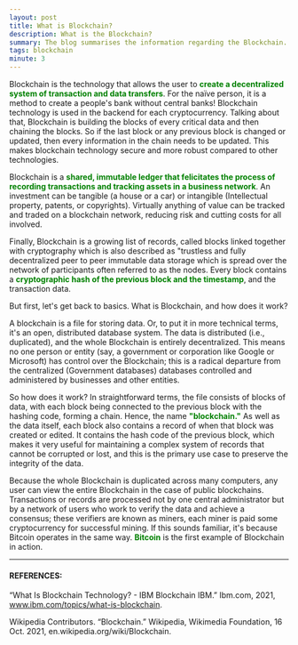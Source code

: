 ```yaml
---
layout: post
title: What is Blockchain?
description: What is the Blockchain?
summary: The blog summarises the information regarding the Blockchain. 
tags: blockchain
minute: 3
---
```


Blockchain is the technology that allows the user to <b><span style="color:green">create a decentralized system of transaction and data transfers</span></b>. For the naïve person, it is a method to create a people's bank without central banks! Blockchain technology is used in the backend for each cryptocurrency. Talking about that, Blockchain is building the blocks of every critical data and then chaining the blocks. So if the last block or any previous block is changed or updated, then every information in the chain needs to be updated. This makes blockchain technology secure and more robust compared to other technologies.

Blockchain is a <b><span style="color:green">shared, immutable ledger that felicitates the process of recording transactions and tracking assets in a business network</span></b>. An investment can be tangible (a house or a car) or intangible (Intellectual property, patents, or copyrights). Virtually anything of value can be tracked and traded on a blockchain network, reducing risk and cutting costs for all involved.

Finally, Blockchain is a growing list of records, called blocks linked together with cryptography which is also described as "trustless and fully decentralized peer to peer immutable data storage which is spread over the network of participants often referred to as the nodes. Every block contains a <b><span style="color:green">cryptographic hash of the previous block and the timestamp</span></b>, and the transaction data. 

But first, let's get back to basics. What is Blockchain, and how does it work?

A blockchain is a file for storing data. Or, to put it in more technical terms, it's an open, distributed database system. The data is distributed (i.e., duplicated), and the whole Blockchain is entirely decentralized. This means no one person or entity  (say, a government or corporation like Google or Microsoft) has control over the Blockchain;  this is a radical departure from the centralized (Government databases) databases controlled and administered by businesses and other entities.

So how does it work? In straightforward terms, the file consists of blocks of data, with each block being connected to the previous block with the hashing code,  forming a chain. Hence, the name <b><span style="color:green">"blockchain."</span></b> As well as the data itself, each block also contains a record of when that block was created or edited. It contains the hash code of the previous block, which makes it very useful for maintaining a complex system of records that cannot be corrupted or lost, and this is the primary use case to preserve the integrity of the data.

Because the whole Blockchain is duplicated across many computers,  any user can view the entire Blockchain in the case of public blockchains. Transactions or records are processed not by one central administrator but by a network of users who work to verify the data and achieve a consensus; these verifiers are known as miners, each miner is paid some cryptocurrency for successful mining. If this sounds familiar, it's because Bitcoin operates in the same way. <b><span style="color:green">Bitcoin</span></b> is the first example of Blockchain in action.


---

#### REFERENCES:

“What Is Blockchain Technology? - IBM Blockchain IBM.” Ibm.com, 2021, www.ibm.com/topics/what-is-blockchain.

‌Wikipedia Contributors. “Blockchain.” Wikipedia, Wikimedia Foundation, 16 Oct. 2021, en.wikipedia.org/wiki/Blockchain.
